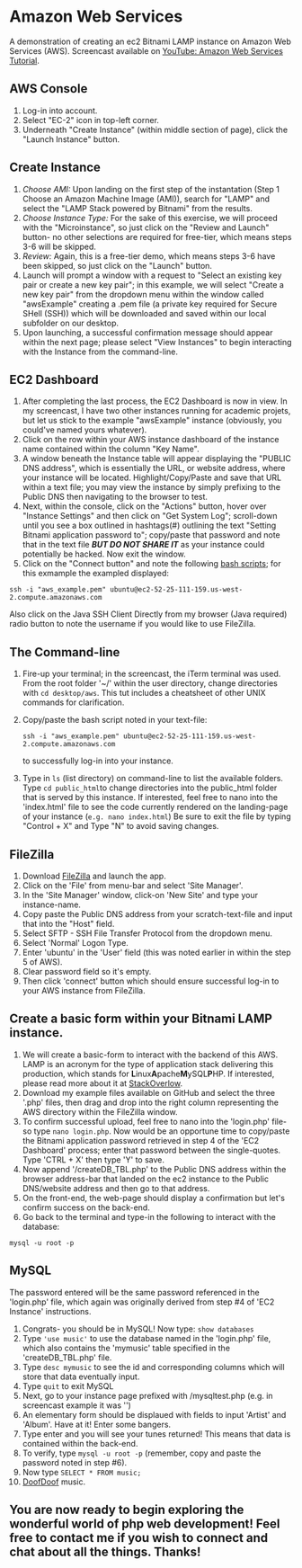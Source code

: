 # Amazon Web Services

A demonstration of creating an ec2 Bitnami LAMP instance on Amazon Web Services (AWS). Screencast available on [YouTube: Amazon Web Services Tutorial](https://www.youtube.com).

## AWS Console

1.  Log-in into account.
2.  Select "EC-2" icon in top-left corner.
3.  Underneath "Create Instance" (within middle section of page), click the "Launch Instance" button.

## Create Instance

1.  _Choose AMI:_ Upon landing on the first step of the instantation (Step 1 Choose an Amazon Machine Image (AMI)), search for "LAMP" and select the "LAMP Stack powered by Bitnami" from the results.
2.  _Choose Instance Type:_ For the sake of this exercise, we will proceed with the "Microinstance", so just click on the "Review and Launch" button- no other selections are required for free-tier, which means steps 3-6 will be skipped.
3.  _Review:_ Again, this is a free-tier demo, which means steps 3-6 have been skipped, so just click on the "Launch" button.
4.  Launch will prompt a window with a request to "Select an existing key pair or create a new key pair"; in this example, we will select "Create a new key pair" from the dropdown menu within the window called "awsExample" creating a .pem file (a private key required for Secure SHell (SSH)) which will be downloaded and saved within our local subfolder on our desktop.
5.  Upon launching, a successful confirmation message should appear within the next page; please select "View Instances" to begin interacting with the Instance from the command-line.

## EC2 Dashboard

1.  After completing the last process, the EC2 Dashboard is now in view. In my screencast, I have two other instances running for academic projets, but let us stick to the example "awsExample" instance (obviously, you could've named yours whatever).
2.  Click on the row within your AWS instance dashboard of the instance name contained within the column "Key Name".
3.  A window beneath the Instance table will appear displaying the "PUBLIC DNS address", which is essentially the URL, or website address, where your instance will be located. Highlight/Copy/Paste and save that URL within a text file; you may view the instance by simply prefixing to the Public DNS then navigating to the browser to test.
4.  Next, within the console, click on the "Actions" button, hover over "Instance Settings" and then click on "Get System Log"; scroll-down until you see a box outlined in hashtags(#) outlining the text "Setting Bitnami application password to"; copy/paste that password and note that in the text file **_BUT DO NOT SHARE IT_** as your instance could potentially be hacked. Now exit the window.
5.  Click on the "Connect button" and note the following [bash scripts](http://ryanstutorials.net/bash-scripting-tutorial/bash-script.php); for this exmample the exampled displayed:

`ssh -i "aws_example.pem" ubuntu@ec2-52-25-111-159.us-west-2.compute.amazonaws.com`

Also click on the Java SSH Client Directly from my browser (Java required) radio button to note the username if you would like to use FileZilla.

## The Command-line

1.  Fire-up your terminal; in the screencast, the iTerm terminal was used. From the root folder '~/' within the user directory, change directories with `cd desktop/aws`. This tut includes a cheatsheet of other UNIX commands for clarification.
2.  Copy/paste the bash script noted in your text-file:

    `ssh -i "aws_example.pem" ubuntu@ec2-52-25-111-159.us-west-2.compute.amazonaws.com`

    to successfully log-in into your instance.
3.  Type in `ls` (list directory) on command-line to list the available folders. Type `cd public_html`to change directories into the public_html folder that is served by this instance. If interested, feel free to nano into the 'index.html' file to see the code currently rendered on the landing-page of your instance (`e.g. nano index.html`) Be sure to exit the file by typing "Control + X" and Type "N" to avoid saving changes.

## FileZilla

1.  Download [FileZilla](https://filezilla-project.org/) and launch the app.
2.  Click on the 'File' from menu-bar and select 'Site Manager'.
3.  In the 'Site Manager' window, click-on 'New Site' and type your instance-name.
4.  Copy paste the Public DNS address from your scratch-text-file and input that into the "Host" field.
5.  Select SFTP - SSH File Transfer Protocol from the dropdown menu.
6.  Select 'Normal' Logon Type.
7.  Enter 'ubuntu' in the 'User' field (this was noted earlier in within the step 5 of AWS).
8.  Clear password field so it's empty.
9.  Then click 'connect' button which should ensure successful log-in to your AWS instance from FileZilla.

## Create a basic form within your Bitnami LAMP instance.

1.  We will create a basic-form to interact with the backend of this AWS. LAMP is an acronym for the type of application stack delivering this production, which stands for **L**inux**A**pache**M**ySQL**P**HP. If interested, please read more about it at [StackOverlow](http://stackoverflow.com/questions/10060285/what-is-a-lamp-stack).
2.  Download my example files available on GitHub and select the three '.php' files, then drag and drop into the right column representing the AWS directory within the FileZilla window.
3.  To confirm successful upload, feel free to nano into the 'login.php' file- so type `nano login.php`. Now would be an opportune time to copy/paste the Bitnami application password retrieved in step 4 of the 'EC2 Dashboard' process; enter that password between the single-quotes. Type 'CTRL + X' then type 'Y' to save.
4.  Now append '/createDB_TBL.php' to the Public DNS address within the browser address-bar that landed on the ec2 instance to the Public DNS/website address and then go to that address.
5.  On the front-end, the web-page should display a confirmation but let's confirm success on the back-end.
6.  Go back to the terminal and type-in the following to interact with the database:

`mysql -u root -p`

## MySQL

The password entered will be the same password referenced in the 'login.php' file, which again was originally derived from step #4 of 'EC2 Instance' instructions.

1.  Congrats- you should be in MySQL! Now type: `show databases`
2.  Type `'use music'` to use the database named in the 'login.php' file, which also contains the 'mymusic' table specified in the 'createDB_TBL.php' file.
3.  Type `desc mymusic` to see the id and corresponding columns which will store that data eventually input.
4.  Type `quit` to exit MySQL
5.  Next, go to your instance page prefixed with /mysqltest.php (e.g. in screencast example it was '')
6.  An elementary form should be displaued with fields to input 'Artist' and 'Album'. Have at it! Enter some bangers.
7.  Type enter and you will see your tunes returned! This means that data is contained within the back-end.
8.  To verify, type `mysql -u root -p` (remember, copy and paste the password noted in step #6).
9.  Now type `SELECT * FROM music;`
10.  [DoofDoof](https://soundcloud.com/alexanderjsingleton) music.

## You are now ready to begin exploring the wonderful world of php web development! Feel free to contact me if you wish to connect and chat about all the things. Thanks!
